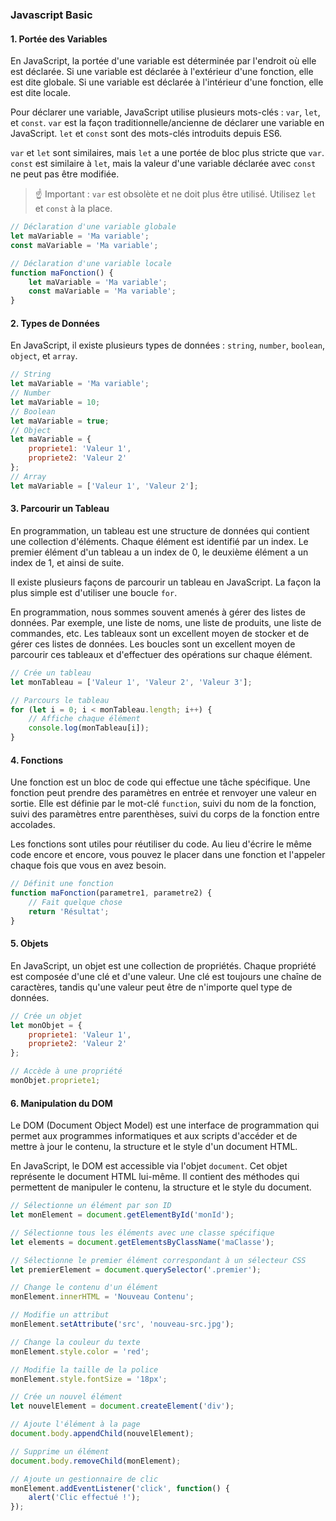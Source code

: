 ### Javascript Basic

#### 1. Portée des Variables

En JavaScript, la portée d'une variable est déterminée par l'endroit où elle est déclarée. Si une variable est déclarée à l'extérieur d'une fonction, elle est dite globale. Si une variable est déclarée à l'intérieur d'une fonction, elle est dite locale.

Pour déclarer une variable, JavaScript utilise plusieurs mots-clés : `var`, `let`, et `const`. `var` est la façon traditionnelle/ancienne de déclarer une variable en JavaScript. `let` et `const` sont des mots-clés introduits depuis ES6.

`var` et `let` sont similaires, mais `let` a une portée de bloc plus stricte que `var`. `const` est similaire à `let`, mais la valeur d'une variable déclarée avec `const` ne peut pas être modifiée.

> ☝️ Important : `var` est obsolète et ne doit plus être utilisé. Utilisez `let` et `const` à la place.

```javascript
// Déclaration d'une variable globale
let maVariable = 'Ma variable';
const maVariable = 'Ma variable';

// Déclaration d'une variable locale
function maFonction() {
    let maVariable = 'Ma variable';
    const maVariable = 'Ma variable';
}
```

#### 2. Types de Données

En JavaScript, il existe plusieurs types de données : `string`, `number`, `boolean`, `object`, et `array`.

```javascript
// String
let maVariable = 'Ma variable';
// Number
let maVariable = 10;
// Boolean
let maVariable = true;
// Object
let maVariable = {
    propriete1: 'Valeur 1',
    propriete2: 'Valeur 2'
};
// Array
let maVariable = ['Valeur 1', 'Valeur 2'];
```

#### 3. Parcourir un Tableau

En programmation, un tableau est une structure de données qui contient une collection d'éléments. Chaque élément est identifié par un index. Le premier élément d'un tableau a un index de 0, le deuxième élément a un index de 1, et ainsi de suite.

Il existe plusieurs façons de parcourir un tableau en JavaScript. La façon la plus simple est d'utiliser une boucle `for`.

En programmation, nous sommes souvent amenés à gérer des listes de données. Par exemple, une liste de noms, une liste de produits, une liste de commandes, etc. Les tableaux sont un excellent moyen de stocker et de gérer ces listes de données.
Les boucles sont un excellent moyen de parcourir ces tableaux et d'effectuer des opérations sur chaque élément.

```javascript
// Crée un tableau
let monTableau = ['Valeur 1', 'Valeur 2', 'Valeur 3'];

// Parcours le tableau
for (let i = 0; i < monTableau.length; i++) {
    // Affiche chaque élément
    console.log(monTableau[i]);
}
```

#### 4. Fonctions

Une fonction est un bloc de code qui effectue une tâche spécifique. Une fonction peut prendre des paramètres en entrée et renvoyer une valeur en sortie.
Elle est définie par le mot-clé `function`, suivi du nom de la fonction, suivi des paramètres entre parenthèses, suivi du corps de la fonction entre accolades.

Les fonctions sont utiles pour réutiliser du code. Au lieu d'écrire le même code encore et encore, vous pouvez le placer dans une fonction et l'appeler chaque fois que vous en avez besoin.

```javascript
// Définit une fonction
function maFonction(parametre1, parametre2) {
    // Fait quelque chose
    return 'Résultat';
}
```

#### 5. Objets

En JavaScript, un objet est une collection de propriétés. Chaque propriété est composée d'une clé et d'une valeur. Une clé est toujours une chaîne de caractères, tandis qu'une valeur peut être de n'importe quel type de données.


```javascript
// Crée un objet
let monObjet = {
    propriete1: 'Valeur 1',
    propriete2: 'Valeur 2'
};

// Accède à une propriété
monObjet.propriete1;
```

#### 6. Manipulation du DOM

Le DOM (Document Object Model) est une interface de programmation qui permet aux programmes informatiques et aux scripts d'accéder et de mettre à jour le contenu, la structure et le style d'un document HTML.

En JavaScript, le DOM est accessible via l'objet `document`. Cet objet représente le document HTML lui-même. Il contient des méthodes qui permettent de manipuler le contenu, la structure et le style du document.

```javascript
// Sélectionne un élément par son ID
let monElement = document.getElementById('monId');

// Sélectionne tous les éléments avec une classe spécifique
let elements = document.getElementsByClassName('maClasse');

// Sélectionne le premier élément correspondant à un sélecteur CSS
let premierElement = document.querySelector('.premier');

// Change le contenu d'un élément
monElement.innerHTML = 'Nouveau Contenu';

// Modifie un attribut
monElement.setAttribute('src', 'nouveau-src.jpg');

// Change la couleur du texte
monElement.style.color = 'red';

// Modifie la taille de la police
monElement.style.fontSize = '18px';

// Crée un nouvel élément
let nouvelElement = document.createElement('div');

// Ajoute l'élément à la page
document.body.appendChild(nouvelElement);

// Supprime un élément
document.body.removeChild(monElement);

// Ajoute un gestionnaire de clic
monElement.addEventListener('click', function() {
    alert('Clic effectué !');
});
```